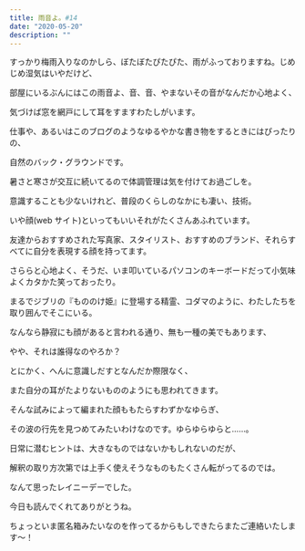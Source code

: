 ```yaml
---
title: 雨音よ。#14
date: "2020-05-20"
description: ""
---
```


すっかり梅雨入りなのかしら、ぼたぼたぴたぴた、雨がふっておりますね。じめじめ湿気はいやだけど、

部屋にいるぶんにはこの雨音よ、音、音、やまないその音がなんだか心地よく、

気づけば窓を網戸にして耳をすますわたしがいます。

仕事や、あるいはこのブログのようなゆるやかな書き物をするときにはぴったりの、

自然のバック・グラウンドです。

暑さと寒さが交互に続いてるので体調管理は気を付けてお過ごしを。

意識することも少ないけれど、普段のくらしのなかにも凄い、技術。

いや顔(web サイト)といってもいいそれがたくさんあふれています。

友達からおすすめされた写真家、スタイリスト、おすすめのブランド、それらすべてに自分を表現する顔を持ってます。

さららと心地よく、そうだ、いま叩いているパソコンのキーボードだって小気味よくカタかた笑っておったり。

まるでジブリの『もののけ姫』に登場する精霊、コダマのように、わたしたちを取り囲んでそこにいる。

なんなら静寂にも顔があると言われる通り、無も一種の美でもあります、

やや、それは誰得なのやろか？

とにかく、へんに意識しだすとなんだか際限なく、

また自分の耳がたよりないもののようにも思われてきます。

そんな試みによって編まれた顔ももたらすわずかなゆらぎ、

その波の行先を見つめてみたいわけなのです。ゆらゆらゆらと……。

日常に潜むヒントは、大きなものではないかもしれないのだが、

解釈の取り方次第では上手く使えそうなものもたくさん転がってるのでは。

なんて思ったレイニーデーでした。

今日も読んでくれてありがとうね。

ちょっといま匿名箱みたいなのを作ってるからもしできたらまたご連絡いたします～！
